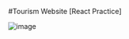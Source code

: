 #Tourism Website [React Practice]

![image](https://github.com/SAH1L19/FrontEnd_Development/assets/146871006/fc2b6684-47cd-4939-b034-fd8f4a475059)

